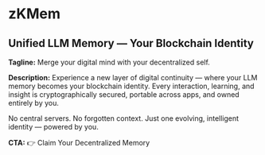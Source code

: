 # zKMem

## Unified LLM Memory — Your Blockchain Identity

**Tagline:**
Merge your digital mind with your decentralized self.

**Description:**
Experience a new layer of digital continuity — where your LLM memory becomes your blockchain identity. Every interaction, learning, and insight is cryptographically secured, portable across apps, and owned entirely by you.

No central servers. No forgotten context. Just one evolving, intelligent identity — powered by you.

**CTA:**
👉 Claim Your Decentralized Memory

